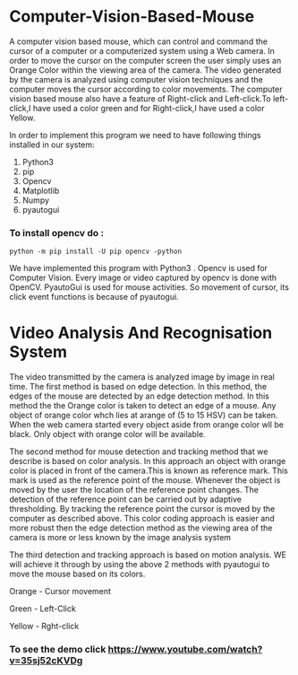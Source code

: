 # Computer-Vision-Based-Mouse
 A computer vision based mouse, which can control and command the cursor of a computer or a computerized system using a  Web camera. In order to move the cursor on the computer screen the user simply uses an Orange Color within the viewing area of the camera. The video generated by the camera is analyzed using computer vision techniques and the computer moves the cursor according to color movements. The computer vision based mouse also have a feature of Right-click and Left-click.To  left-click,I have used a color green and for Right-click,I have used a color Yellow.
 
In order to implement this program we need to have following things installed in our system:

 1. Python3
 2. pip
 3. Opencv
 4. Matplotlib
 5. Numpy
 6. pyautogui
 
### To install opencv do :
```
python -m pip install -U pip opencv -python
```
 
We have implemented this program with Python3 . Opencv is used for Computer Vision. Every image or video captured by opencv is done with OpenCV. PyautoGui is used for mouse activities. So movement of cursor, its click event functions is because of pyautogui.


# Video Analysis  And Recognisation System
The video transmitted by the camera is analyzed image by
image in real time.  The first method is based on edge detection. In this
method, the edges of the mouse are detected by an edge
detection method. In this method the the Orange color is taken to detect an 
edge of a mouse. Any object of orange color whch lies at arange of (5 to 15 HSV)
can be taken. When the web camera started every object aside from orange color
wll be black. Only object with orange color will be available.

   The second method for mouse detection and tracking
method that we describe is based on color analysis. In this
approach an object with orange color is placed in front of the camera.This
is known as reference mark.
This mark is used as the reference point
of the mouse. Whenever the object is moved by the user
the location of the reference point changes. The detection
of the reference point can be carried out by adaptive
thresholding. By tracking the reference point the cursor is
moved by the computer as described above. This color
coding approach is easier and more robust then the edge
detection method as the viewing area of the camera is
more or less known by the image analysis system


The third detection and tracking approach is based on
motion analysis. WE will achieve it through by using the above 2 methods
with pyautogui to move the mouse based on its colors.

Orange - Cursor movement

Green - Left-Click

Yellow - Rght-click
 
### To see the demo click https://www.youtube.com/watch?v=35sj52cKVDg
